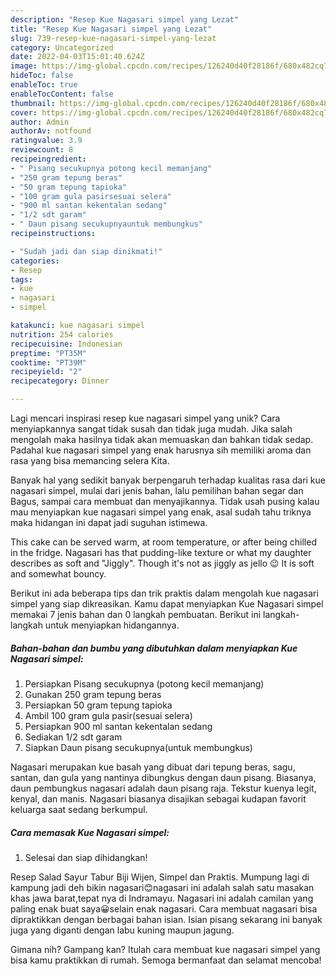 ```yaml
---
description: "Resep Kue Nagasari simpel yang Lezat"
title: "Resep Kue Nagasari simpel yang Lezat"
slug: 739-resep-kue-nagasari-simpel-yang-lezat
category: Uncategorized
date: 2022-04-03T15:01:40.624Z
image: https://img-global.cpcdn.com/recipes/126240d40f28186f/680x482cq70/kue-nagasari-simpel-foto-resep-utama.jpg
hideToc: false
enableToc: true
enableTocContent: false
thumbnail: https://img-global.cpcdn.com/recipes/126240d40f28186f/680x482cq70/kue-nagasari-simpel-foto-resep-utama.jpg
cover: https://img-global.cpcdn.com/recipes/126240d40f28186f/680x482cq70/kue-nagasari-simpel-foto-resep-utama.jpg
author: Admin
authorAv: notfound
ratingvalue: 3.9
reviewcount: 8
recipeingredient:
- " Pisang secukupnya potong kecil memanjang"
- "250 gram tepung beras"
- "50 gram tepung tapioka"
- "100 gram gula pasirsesuai selera"
- "900 ml santan kekentalan sedang"
- "1/2 sdt garam"
- " Daun pisang secukupnyauntuk membungkus"
recipeinstructions:

- "Sudah jadi dan siap dinikmati!"
categories:
- Resep
tags:
- kue
- nagasari
- simpel

katakunci: kue nagasari simpel 
nutrition: 254 calories
recipecuisine: Indonesian
preptime: "PT35M"
cooktime: "PT39M"
recipeyield: "2"
recipecategory: Dinner

---
```





Lagi mencari inspirasi resep kue nagasari simpel yang unik? Cara menyiapkannya sangat tidak susah dan tidak juga mudah. Jika salah mengolah maka hasilnya tidak akan memuaskan dan bahkan tidak sedap. Padahal kue nagasari simpel yang enak harusnya sih memiliki aroma dan rasa yang bisa memancing selera Kita.





Banyak hal yang sedikit banyak berpengaruh terhadap kualitas rasa dari kue nagasari simpel, mulai dari jenis bahan, lalu pemilihan bahan segar dan Bagus, sampai cara membuat dan menyajikannya. Tidak usah pusing kalau mau menyiapkan kue nagasari simpel yang enak,      asal sudah tahu triknya maka hidangan ini dapat jadi suguhan istimewa.














This cake can be served warm, at room temperature, or after being chilled in the fridge. Nagasari has that pudding-like texture or what my daughter describes as soft and &#34;Jiggly&#34;. Though it&#39;s not as jiggly as jello 😉 It is soft and somewhat bouncy.






Berikut ini ada beberapa tips dan trik praktis dalam mengolah kue nagasari simpel yang siap dikreasikan. Kamu dapat menyiapkan Kue Nagasari simpel memakai 7 jenis bahan dan 0 langkah pembuatan. Berikut ini langkah-langkah untuk menyiapkan hidangannya.

<!--inarticleads1-->

##### Bahan-bahan dan bumbu yang dibutuhkan dalam menyiapkan Kue Nagasari simpel:

1. Persiapkan  Pisang secukupnya (potong kecil memanjang)
1. Gunakan 250 gram tepung beras
1. Persiapkan 50 gram tepung tapioka
1. Ambil 100 gram gula pasir(sesuai selera)
1. Persiapkan 900 ml santan kekentalan sedang
1. Sediakan 1/2 sdt garam
1. Siapkan  Daun pisang secukupnya(untuk membungkus)


Nagasari merupakan kue basah yang dibuat dari tepung beras, sagu, santan, dan gula yang nantinya dibungkus dengan daun pisang. Biasanya, daun pembungkus nagasari adalah daun pisang raja. Tekstur kuenya legit, kenyal, dan manis. Nagasari biasanya disajikan sebagai kudapan favorit keluarga saat sedang berkumpul. 

<!--inarticleads2-->

##### Cara memasak Kue Nagasari simpel:


1. Selesai dan siap dihidangkan!

Resep Salad Sayur Tabur Biji Wijen, Simpel dan Praktis. Mumpung lagi di kampung jadi deh bikin nagasari😊nagasari ini adalah salah satu masakan khas jawa barat,tepat nya di Indramayu. Nagasari ini adalah camilan yang paling enak buat saya😀selain enak nagasari. Cara membuat nagasari bisa dipraktikkan dengan berbagai bahan isian. Isian pisang sekarang ini banyak juga yang diganti dengan labu kuning maupun jagung. 

Gimana nih? Gampang kan? Itulah cara membuat kue nagasari simpel yang bisa kamu praktikkan di rumah. Semoga bermanfaat dan selamat mencoba!
